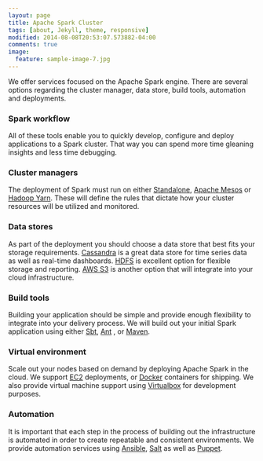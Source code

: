 ```yaml
---
layout: page
title: Apache Spark Cluster
tags: [about, Jekyll, theme, responsive]
modified: 2014-08-08T20:53:07.573882-04:00
comments: true
image:
  feature: sample-image-7.jpg
---
```


We offer services focused on the Apache Spark engine. There are several options regarding the cluster manager, data store, build tools, automation and deployments.

### Spark workflow

All of these tools enable you to quickly develop, configure and deploy applications to a Spark cluster. That way you can spend more time gleaning insights and less time debugging.


### Cluster managers

The deployment of Spark must run on either [Standalone](http://spark.apache.org/docs/latest/cluster-overview.html), [Apache Mesos](http://mesos.apache.org/) or [Hadoop Yarn](http://hadoop.apache.org/docs/current/hadoop-yarn/hadoop-yarn-site/YARN.html). These will define the rules that dictate how your cluster resources will be utilized and monitored.

### Data stores

As part of the deployment you should choose a data store that best fits your storage requirements. [Cassandra](http://cassandra.apache.org/) is a great data store for time series data as well as real-time dashboards. [HDFS](http://hadoop.apache.org/docs/r1.2.1/hdfs_design.html) is excellent option for flexible storage and reporting. [AWS S3](https://aws.amazon.com/s3/) is another option that will integrate into your cloud infrastructure.

### Build tools

Building your application should be simple and provide enough flexibility to integrate into your delivery process. We will build out your initial Spark application using either [Sbt](http://www.scala-sbt.org/), [Ant](http://ant.apache.org/) , or [Maven](https://maven.apache.org/).

### Virtual environment

Scale out your nodes based on demand by deploying Apache Spark in the cloud. We support [EC2](https://aws.amazon.com/ec2/) deployments, or [Docker](https://www.docker.com/) containers for shipping. We also provide virtual machine support using [Virtualbox](https://www.virtualbox.org/) for development purposes.

### Automation

It is important that each step in the process of building out the infrastructure is automated in order to create repeatable and consistent environments. We provide automation services using [Ansible](http://www.ansible.com/), [Salt](http://saltstack.com/) as well as [Puppet](https://puppetlabs.com/).






